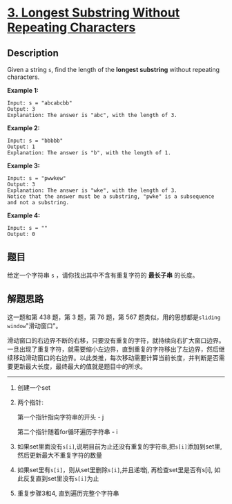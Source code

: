 # [3. Longest Substring Without Repeating Characters](https://leetcode.com/problems/longest-substring-without-repeating-characters/)

## Description

Given a string `s`, find the length of the **longest substring** without repeating characters.

 

**Example 1:**

```
Input: s = "abcabcbb"
Output: 3
Explanation: The answer is "abc", with the length of 3.
```

**Example 2:**

```
Input: s = "bbbbb"
Output: 1
Explanation: The answer is "b", with the length of 1.
```

**Example 3:**

```
Input: s = "pwwkew"
Output: 3
Explanation: The answer is "wke", with the length of 3.
Notice that the answer must be a substring, "pwke" is a subsequence and not a substring.
```

**Example 4:**

```
Input: s = ""
Output: 0
```

## 题目

给定一个字符串 `s` ，请你找出其中不含有重复字符的 **最长子串** 的长度。

## 解题思路

这一题和第 438 题，第 3 题，第 76 题，第 567 题类似，用的思想都是`sliding window`"滑动窗口"。

滑动窗口的右边界不断的右移，只要没有重复的字符，就持续向右扩大窗口边界。一旦出现了重复字符，就需要缩小左边界，直到重复的字符移出了左边界，然后继续移动滑动窗口的右边界。以此类推，每次移动需要计算当前长度，并判断是否需要更新最大长度，最终最大的值就是题目中的所求。

------



1. 创建一个set

2. 两个指针:

   第一个指针指向字符串的开头 - j

   第二个指针随着for循环遍历字符串 - i

3. 如果set里面没有`s[i]`,说明目前为止还没有重复的字符串,把`s[i]`添加到set里,然后更新最大不重复字符的数量

4. 如果set里有`s[i]`，则从set里删除`s[i]`,并且递增j, 再检查set里是否有s[i], 如此反复直到set里没有`s[i]`为止

5. 重复步骤3和4, 直到遍历完整个字符串

